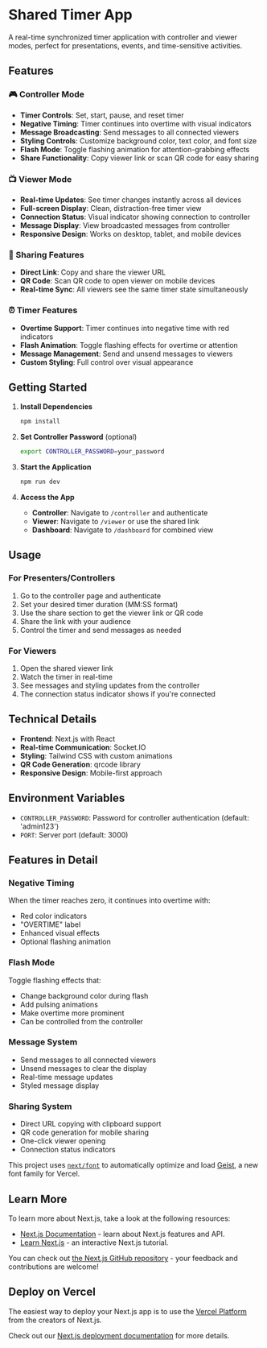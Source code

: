 # Shared Timer App

A real-time synchronized timer application with controller and viewer modes, perfect for presentations, events, and time-sensitive activities.

## Features

### 🎮 Controller Mode
- **Timer Controls**: Set, start, pause, and reset timer
- **Negative Timing**: Timer continues into overtime with visual indicators
- **Message Broadcasting**: Send messages to all connected viewers
- **Styling Controls**: Customize background color, text color, and font size
- **Flash Mode**: Toggle flashing animation for attention-grabbing effects
- **Share Functionality**: Copy viewer link or scan QR code for easy sharing

### 📺 Viewer Mode
- **Real-time Updates**: See timer changes instantly across all devices
- **Full-screen Display**: Clean, distraction-free timer view
- **Connection Status**: Visual indicator showing connection to controller
- **Message Display**: View broadcasted messages from controller
- **Responsive Design**: Works on desktop, tablet, and mobile devices

### 🔗 Sharing Features
- **Direct Link**: Copy and share the viewer URL
- **QR Code**: Scan QR code to open viewer on mobile devices
- **Real-time Sync**: All viewers see the same timer state simultaneously

### ⏰ Timer Features
- **Overtime Support**: Timer continues into negative time with red indicators
- **Flash Animation**: Toggle flashing effects for overtime or attention
- **Message Management**: Send and unsend messages to viewers
- **Custom Styling**: Full control over visual appearance

## Getting Started

1. **Install Dependencies**
   ```bash
   npm install
   ```

2. **Set Controller Password** (optional)
   ```bash
   export CONTROLLER_PASSWORD=your_password
   ```

3. **Start the Application**
   ```bash
   npm run dev
   ```

4. **Access the App**
   - **Controller**: Navigate to `/controller` and authenticate
   - **Viewer**: Navigate to `/viewer` or use the shared link
   - **Dashboard**: Navigate to `/dashboard` for combined view

## Usage

### For Presenters/Controllers
1. Go to the controller page and authenticate
2. Set your desired timer duration (MM:SS format)
3. Use the share section to get the viewer link or QR code
4. Share the link with your audience
5. Control the timer and send messages as needed

### For Viewers
1. Open the shared viewer link
2. Watch the timer in real-time
3. See messages and styling updates from the controller
4. The connection status indicator shows if you're connected

## Technical Details

- **Frontend**: Next.js with React
- **Real-time Communication**: Socket.IO
- **Styling**: Tailwind CSS with custom animations
- **QR Code Generation**: qrcode library
- **Responsive Design**: Mobile-first approach

## Environment Variables

- `CONTROLLER_PASSWORD`: Password for controller authentication (default: 'admin123')
- `PORT`: Server port (default: 3000)

## Features in Detail

### Negative Timing
When the timer reaches zero, it continues into overtime with:
- Red color indicators
- "OVERTIME" label
- Enhanced visual effects
- Optional flashing animation

### Flash Mode
Toggle flashing effects that:
- Change background color during flash
- Add pulsing animations
- Make overtime more prominent
- Can be controlled from the controller

### Message System
- Send messages to all connected viewers
- Unsend messages to clear the display
- Real-time message updates
- Styled message display

### Sharing System
- Direct URL copying with clipboard support
- QR code generation for mobile sharing
- One-click viewer opening
- Connection status indicators

This project uses [`next/font`](https://nextjs.org/docs/app/building-your-application/optimizing/fonts) to automatically optimize and load [Geist](https://vercel.com/font), a new font family for Vercel.

## Learn More

To learn more about Next.js, take a look at the following resources:

- [Next.js Documentation](https://nextjs.org/docs) - learn about Next.js features and API.
- [Learn Next.js](https://nextjs.org/learn) - an interactive Next.js tutorial.

You can check out [the Next.js GitHub repository](https://github.com/vercel/next.js) - your feedback and contributions are welcome!

## Deploy on Vercel

The easiest way to deploy your Next.js app is to use the [Vercel Platform](https://vercel.com/new?utm_medium=default-template&filter=next.js&utm_source=create-next-app&utm_campaign=create-next-app-readme) from the creators of Next.js.

Check out our [Next.js deployment documentation](https://nextjs.org/docs/app/building-your-application/deploying) for more details.
